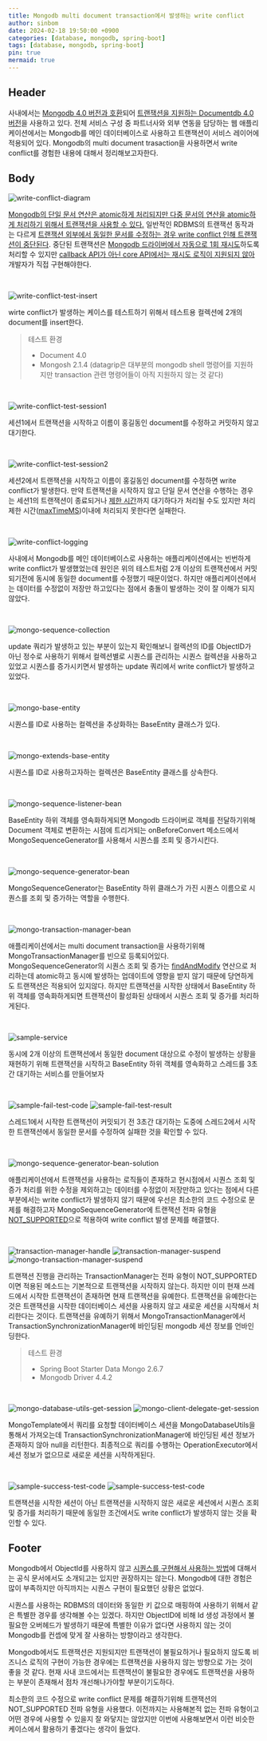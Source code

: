 ```yaml
---
title: Mongodb multi document transaction에서 발생하는 write conflict 
author: sinbom
date: 2024-02-18 19:50:00 +0900
categories: [database, mongodb, spring-boot]
tags: [database, mongodb, spring-boot]
pin: true 
mermaid: true
---
```


## Header
사내에서는 [Mongodb 4.0 버전과 호환](https://docs.aws.amazon.com/ko_kr/documentdb/latest/developerguide/compatibility.html)되어 [트랜잭션을 지원하는 Documentdb 4.0 버전](https://www.mongodb.com/docs/v4.0/core/transactions/)을 사용하고 있다. 
전체 서비스 구성 중 파트너사와 외부 연동을 담당하는 웹 애플리케이션에서는 Mongodb를 메인 데이터베이스로 사용하고 트랜잭션이 서비스 레이어에 적용되어 있다.
Mongodb의 multi document trasaction을 사용하면서 write conflict를 경험한 내용에 대해서 정리해보고자한다.

## Body

![write-conflict-diagram](https://cdn.jsdelivr.net/gh/sinbom/static-resource@master/images/2024-02-15-1/write-conflict-diagram.png)

[Mongodb의 단일 문서 연산은 atomic하게 처리되지만 다중 문서의 연산을 atomic하게 처리하기 위해서 트랜잭션을 사용할 수 있다.](https://www.mongodb.com/docs/manual/core/write-operations-atomicity/#atomicity)
일반적인 RDBMS의 트랜잭션 동작과는 다르게 [트랜잭션 외부에서 동일한 문서를 수정하는 경우 write conflict 인해 트랜잭션이 중단된다](https://www.mongodb.com/docs/manual/core/transactions-production-consideration/#in-progress-transactions-and-write-conflicts).
중단된 트랜잭션은 [Mongodb 드라이버에서 자동으로 1회 재시도](https://www.mongodb.com/docs/manual/core/retryable-writes/)하도록 처리할 수 있지만
[callback API가 아닌 core API에서는 재시도 로직이 지원되지 않아](https://www.mongodb.com/docs/manual/core/transactions-in-applications/) 개발자가 직접 구현해야한다.

<br/>

![write-conflict-test-insert](https://cdn.jsdelivr.net/gh/sinbom/static-resource@master/images/2024-02-15-1/write-conflict-test-insert.png)

wirte conflict가 발생하는 케이스를 테스트하기 위해서 테스트용 컬렉션에 2개의 document를 insert한다.
> 테스트 환경
> - Document 4.0
> - Mongosh 2.1.4 (datagrip은 대부분의 mongodb shell 명령어를 지원하지만 transaction 관련 명령어들이 아직 지원하지 않는 것 같다)

<br/>

![write-conflict-test-session1](https://cdn.jsdelivr.net/gh/sinbom/static-resource@master/images/2024-02-15-1/write-conflict-test-session1.png)

세션1에서 트랜잭션을 시작하고 이름이 홍길동인 document를 수정하고 커밋하지 않고 대기한다.

<br/>

![write-conflict-test-session2](https://cdn.jsdelivr.net/gh/sinbom/static-resource@master/images/2024-02-15-1/write-conflict-test-session2.png)

세션2에서 트랜잭션을 시작하고 이름이 홍길동인 document를 수정하면 write conflict가 발생한다.
만약 트랜잭션을 시작하지 않고 단일 문서 연산을 수행하는 경우는 세션1의 트랜잭션이 종료되거나 [제한 시간](https://www.mongodb.com/docs/manual/core/transactions-production-consideration/#runtime-limit)까지 대기하다가 
처리될 수도 있지만 처리 제한 시간([maxTimeMS](https://www.mongodb.com/docs/manual/tutorial/terminate-running-operations/#maxtimems))이내에 처리되지 못한다면 실패한다.

<br/>

![write-conflict-logging](https://cdn.jsdelivr.net/gh/sinbom/static-resource@master/images/2024-02-15-1/write-conflict-logging.png)

사내에서 Mongodb를 메인 데이터베이스로 사용하는 애플리케이션에서는 빈번하게 write conflict가 발생했었는데 원인은 위의 테스트처럼 2개 이상의
트랜잭션에서 커밋되기전에 동시에 동일한 document를 수정했기 때문이었다. 하지만 애플리케이션에서는 데이터를 수정없이 저장만 하고있다는 점에서 충돌이 발생하는 것이 잘 이해가 되지 않았다.

<br/>

![mongo-sequence-collection](https://cdn.jsdelivr.net/gh/sinbom/static-resource@master/images/2024-02-15-1/mongo-sequence-collection.png)

update 쿼리가 발생하고 있는 부분이 있는지 확인해보니 컬렉션의 ID를 ObjectID가 아닌 정수로 사용하기 위해서 컬렉션별로 시퀀스를 관리하는
시퀀스 컬렉션을 사용하고 있었고 시퀀스를 증가시키면서 발생하는 update 쿼리에서 write conflict가 발생하고 있었다.

<br/>

![mongo-base-entity](https://cdn.jsdelivr.net/gh/sinbom/static-resource@master/images/2024-02-15-1/mongo-base-entity.png)

시퀀스를 ID로 사용하는 컬렉션을 추상화하는 BaseEntity 클래스가 있다.

<br/>

![mongo-extends-base-entity](https://cdn.jsdelivr.net/gh/sinbom/static-resource@master/images/2024-02-15-1/mongo-extends-base-entity.png)

시퀀스를 ID로 사용하고자하는 컬렉션은 BaseEntity 클래스를 상속한다.

<br/>

![mongo-sequence-listener-bean](https://cdn.jsdelivr.net/gh/sinbom/static-resource@master/images/2024-02-15-1/mongo-sequence-listener-bean.png)

BaseEntity 하위 객체를 영속화하게되면 Mongodb 드라이버로 객체를 전달하기위해 Document 객체로 변환하는 시점에 트리거되는 onBeforeConvert 메소드에서 MongoSequenceGenerator를 사용해서
시퀀스를 조회 및 증가시킨다.

<br/>

![mongo-sequence-generator-bean](https://cdn.jsdelivr.net/gh/sinbom/static-resource@master/images/2024-02-15-1/mongo-sequence-generator-bean.png)

MongoSequenceGenerator는 BaseEntity 하위 클래스가 가진 시퀀스 이름으로 시퀀스를 조회 및 증가하는 역할을 수행한다.

<br/>

![mongo-transaction-manager-bean](https://cdn.jsdelivr.net/gh/sinbom/static-resource@master/images/2024-02-15-1/mongo-transaction-manager-bean.png)

애플리케이션에서는 multi document transaction을 사용하기위해 MongoTransactionManager를 빈으로 등록되어있다.
MongoSequenceGenerator의 시퀀스 조회 및 증가는 [findAndModify](https://www.mongodb.com/docs/manual/core/write-operations-atomicity/#concurrency-control) 연산으로 처리하는데
atomic하고 동시에 발생하는 업데이트에 영향을 받지 않기 때문에 당연하게도 트랜잭션은 적용되어 있지않다. 하지만 트랜잭션을 시작한 상태에서 BaseEntity 하위 객체를 영속화하게되면 트랜잭션이 활성화된 상태에서 시퀀스 조회 및 증가를 처리하게된다.

<br/>

![sample-service](https://cdn.jsdelivr.net/gh/sinbom/static-resource@master/images/2024-02-15-1/sample-service.png)

동시에 2개 이상의 트랜잭션에서 동일한 document 대상으로 수정이 발생하는 상황을 재현하기 위해 
트랜잭션을 시작하고 BaseEntity 하위 객체를 영속화하고 스레드를 3초간 대기하는 서비스를 만들어보자

<br/>

![sample-fail-test-code](https://cdn.jsdelivr.net/gh/sinbom/static-resource@master/images/2024-02-15-1/sample-fail-test-code.png)
![sample-fail-test-result](https://cdn.jsdelivr.net/gh/sinbom/static-resource@master/images/2024-02-15-1/sample-fail-test-result.png)

스레드1에서 시작한 트랜잭션이 커밋되기 전 3초간 대기하는 도중에 스레드2에서 시작한 트랜잭션에서 동일한 문서를 수정하여 실패한 것을 확인할 수 있다.

<br/>

![mongo-sequence-generator-bean-solution](https://cdn.jsdelivr.net/gh/sinbom/static-resource@master/images/2024-02-15-1/mongo-sequence-generator-bean-solution.png)

애플리케이션에서 트랜잭션을 사용하는 로직들이 존재하고 현시점에서 시퀀스 조회 및 증가 처리를 위한 수정을 제외하고는
데이터를 수정없이 저장만하고 있다는 점에서 다른 부분에서는 write conflict가 발생하지 않기 때문에 우선은 최소한의 코드 수정으로 문제를 해결하고자
MongoSequenceGenerator에 트랜잭션 전파 유형을 [NOT_SUPPORTED](https://docs.spring.io/spring-framework/docs/current/javadoc-api/org/springframework/transaction/annotation/Propagation.html#NOT_SUPPORTED)으로 적용하여 write conflict 발생 문제를 해결했다.

<br/>

![transaction-manager-handle](https://cdn.jsdelivr.net/gh/sinbom/static-resource@master/images/2024-02-15-1/transaction-manager-handle.png)
![transaction-manager-suspend](https://cdn.jsdelivr.net/gh/sinbom/static-resource@master/images/2024-02-15-1/transaction-manager-suspend.png)
![mongo-transaction-manager-suspend](https://cdn.jsdelivr.net/gh/sinbom/static-resource@master/images/2024-02-15-1/mongo-transaction-manager-suspend.png)

트랜잭션 진행을 관리하는 TransactionManager는 전파 유형이 NOT_SUPPORTED이면 적용된 메소드는 기본적으로 트랜잭션을 시작하지 않는다. 
하지만 이미 현재 쓰레드에서 시작한 트랜잭션이 존재하면 현재 트랜잭션을 유예한다.
트랜잭션을 유예한다는 것은 트랜잭션을 시작한 데이터베이스 세션을 사용하지 않고 새로운 세션을 시작해서 처리한다는 것이다.
트랜잭션을 유예하기 위해서 MongoTransactionManager에서 TransactionSynchronizationManager에 바인딩된 mongodb 세션 정보를 언바인딩한다.
> 테스트 환경
> - Spring Boot Starter Data Mongo 2.6.7
> - Mongodb Driver 4.4.2

<br/>

![mongo-database-utils-get-session](https://cdn.jsdelivr.net/gh/sinbom/static-resource@master/images/2024-02-15-1/mongo-database-utils-get-session.png)
![mongo-client-delegate-get-session](https://cdn.jsdelivr.net/gh/sinbom/static-resource@master/images/2024-02-15-1/mongo-client-delegate-get-session.png)

MongoTemplate에서 쿼리를 요청할 데이터베이스 세션을 MongoDatabaseUtils을 통해서 가져오는데 TransactionSynchronizationManager에 바인딩된 세션 정보가 존재하지 않아 null을 리턴한다.
최종적으로 쿼리를 수행하는 OperationExecutor에서 세션 정보가 없으므로 새로운 세션을 시작하게된다.

<br/>

![sample-success-test-code](https://cdn.jsdelivr.net/gh/sinbom/static-resource@master/images/2024-02-15-1/sample-success-test-code.png)
![sample-success-test-code](https://cdn.jsdelivr.net/gh/sinbom/static-resource@master/images/2024-02-15-1/sample-success-test-result.png)

트랜잭션을 시작한 세션이 아닌 트랜잭션을 시작하지 않은 새로운 세션에서 시퀀스 조회 및 증가를 처리하기 때문에 동일한 조건에서도 write conflict가 발생하지 않는 것을 확인할 수 있다.

## Footer
Mongodb에서 ObjectId를 사용하지 않고 [시퀀스를 구현해서 사용하는 방법](https://www.mongodb.com/docs/v3.0/tutorial/create-an-auto-incrementing-field/)에 대해서는 공식 문서에서도 소개되고는 있지만 권장하지는 않는다.
Mongodb에 대한 경험은 많이 부족하지만 아직까지는 시퀀스 구현이 필요했던 상황은 없었다.

시퀀스를 사용하는 RDBMS의 데이터와 동일한 키 값으로 매핑하여 사용하기 위해서 같은 특별한 경우를 생각해볼 수는 있겠다. 
하지만 ObjectID에 비해 Id 생성 과정에서 불필요한 오버헤드가 발생하기 때문에 특별한 이유가 없다면 사용하지 않는 것이 Mongodb를 컨셉에 맞게 잘 사용하는 방향이라고 생각한다.

Mongodb에서도 트랜잭션은 지원되지만 트랜잭션이 불필요하거나 필요하지 않도록 비즈니스 로직의 구현이 가능한 경우에는 트랜잭션을 사용하지 않는 방향으로 가는 것이 좋을 것 같다.
현재 사내 코드에서는 트랜잭션이 불필요한 경우에도 트랜잭션을 사용하는 부분이 존재해서 점차 개선해나가야할 부분이기도하다.

최소한의 코드 수정으로 write conflict 문제를 해결하기위해 트랜잭션의 NOT_SUPPORTED 전파 유형을 사용했다. 이전까지는 사용해본적 없는 전파 유형이고 어떤 경우에 사용할 수 있을지
잘 와닿지는 않았지만 이번에 사용해보면서 이런 비슷한 케이스에서 활용하기 좋겠다는 생각이 들었다.
